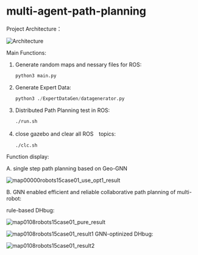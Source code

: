 # multi-agent-path-planning

Project Architecture：

![Architecture](https://github.com/linqq19/multi-agent-path-planning/assets/54255402/e698c6f6-a7fd-4176-a499-9117c22da028)

Main Functions:

1. Generate random maps and nessary files for ROS:
   ~~~ python
   python3 main.py
   ~~~
2. Generate Expert Data:
   ~~~ python
   python3 ./ExpertDataGen/datagenerator.py
   ~~~
3. Distributed Path Planning test  in ROS:
   ~~~ Bash
   ./run.sh
   ~~~
4. close gazebo and clear all ROS　topics:
   ~~~ Bash
   ./clc.sh
   ~~~
Function display:

A. single step path planning based on Geo-GNN

![map00000robots15case01_use_opt1_result](https://github.com/linqq19/multi-agent-path-planning/assets/54255402/eb49fb9c-3244-4ff9-88c0-f0dd6e97951e)


B. GNN enabled efficient and reliable collaborative path planning of multi-robot:

rule-based DHbug:

![map0108robots15case01_pure_result](https://github.com/linqq19/multi-agent-path-planning/assets/54255402/f6980c24-8474-4f44-acc6-686ff6816083)

![map0108robots15case01_result1](https://github.com/linqq19/multi-agent-path-planning/assets/54255402/b80363b3-8619-4239-9acb-61733f798a24)
GNN-optinized DHbug:

![map0108robots15case01_result2](https://github.com/linqq19/multi-agent-path-planning/assets/54255402/75fceb7a-16a1-4992-907f-62caea2b5645)
